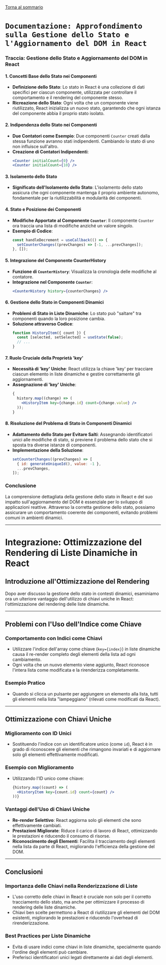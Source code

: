 [Torna al sommario](../../Summary.md)

# `Documentazione: Approfondimento sulla Gestione dello Stato e l'Aggiornamento del DOM in React`

### Traccia: Gestione dello Stato e Aggiornamento del DOM in React

#### 1. Concetti Base dello Stato nei Componenti

- **Definizione dello Stato**: Lo stato in React è una collezione di dati specifici per ciascun componente, utilizzata per controllare il comportamento e il rendering del componente stesso.
- **Ricreazione dello Stato**: Ogni volta che un componente viene riutilizzato, React inizializza un nuovo stato, garantendo che ogni istanza del componente abbia il proprio stato isolato.

#### 2. Indipendenza dello Stato nei Componenti

- **Due Contatori come Esempio**: Due componenti `Counter` creati dalla stessa funzione avranno stati indipendenti. Cambiando lo stato di uno non influisce sull'altro.
- **Creazione di Contatori Indipendenti**:
  ```jsx
  <Counter initialCount={0} />
  <Counter initialCount={10} />
  ```

#### 3. Isolamento dello Stato

- **Significato dell'Isolamento dello Stato**: L'isolamento dello stato assicura che ogni componente mantenga il proprio ambiente autonomo, fondamentale per la riutilizzabilità e modularità dei componenti.

#### 4. Stato e Posizione dei Componenti

- **Modifiche Apportate al Componente `Counter`**: Il componente `Counter` ora traccia una lista di modifiche anziché un valore singolo.
- **Esempio di Codice**:
  ```jsx
  const handleDecrement = useCallback(() => {
    setCounterChanges((prevChanges) => [-1, ...prevChanges]);
  }, []);
  ```

#### 5. Integrazione del Componente CounterHistory

- **Funzione di `CounterHistory`**: Visualizza la cronologia delle modifiche al contatore.
- **Integrazione nel Componente `Counter`**:
  ```jsx
  <CounterHistory history={counterChanges} />
  ```

#### 6. Gestione dello Stato in Componenti Dinamici

- **Problemi di Stato in Liste Dinamiche**: Lo stato può "saltare" tra componenti quando la loro posizione cambia.
- **Soluzione attraverso Codice**:
  ```jsx
  function HistoryItem({ count }) {
    const [selected, setSelected] = useState(false);
    // ...
  }
  ```

#### 7. Ruolo Cruciale della Proprietà 'key'

- **Necessità di 'key' Uniche**: React utilizza la chiave 'key' per tracciare ciascun elemento in liste dinamiche e gestire correttamente gli aggiornamenti.
- **Assegnazione di 'key' Uniche**:
  ```jsx
  {
    history.map((change) => (
      <HistoryItem key={change.id} count={change.value} />
    ));
  }
  ```

#### 8. Risoluzione del Problema di Stato in Componenti Dinamici

- **Adattamento dello Stato per Evitare Salti**: Assegnando identificatori unici alle modifiche di stato, si previene il problema dello stato che si sposta tra diverse istanze di componenti.
- **Implementazione della Soluzione**:
  ```jsx
  setCounterChanges((prevChanges) => [
    { id: generateUniqueId(), value: -1 },
    ...prevChanges,
  ]);
  ```

### Conclusione

La comprensione dettagliata della gestione dello stato in React e del suo impatto sull'aggiornamento del DOM è essenziale per lo sviluppo di applicazioni reattive. Attraverso la corretta gestione dello stato, possiamo assicurare un comportamento coerente dei componenti, evitando problemi comuni in ambienti dinamici.

---

# Integrazione: Ottimizzazione del Rendering di Liste Dinamiche in React

## Introduzione all'Ottimizzazione del Rendering

Dopo aver discusso la gestione dello stato in contesti dinamici, esaminiamo ora un ulteriore vantaggio dell'utilizzo di chiavi uniche in React: l'ottimizzazione del rendering delle liste dinamiche.

---

## Problemi con l'Uso dell'Indice come Chiave

### Comportamento con Indici come Chiavi
- Utilizzare l'indice dell'array come chiave (`key={index}`) in liste dinamiche causa il re-render completo degli elementi della lista ad ogni cambiamento.
- Ogni volta che un nuovo elemento viene aggiunto, React riconosce l'intera lista come modificata e la rirenderizza completamente.

### Esempio Pratico
- Quando si clicca un pulsante per aggiungere un elemento alla lista, tutti gli elementi nella lista "lampeggiano" (rilevati come modificati da React).

---

## Ottimizzazione con Chiavi Uniche

### Miglioramento con ID Unici
- Sostituendo l'indice con un identificatore unico (come `id`), React è in grado di riconoscere gli elementi che rimangono invariati e di aggiornare solo gli elementi effettivamente modificati.

### Esempio con Miglioramento
- Utilizzando l'ID unico come chiave:

  ```jsx
  {history.map((count) => (
    <HistoryItem key={count.id} count={count} />
  ))}
  ```

### Vantaggi dell'Uso di Chiavi Uniche
- **Re-render Selettivo**: React aggiorna solo gli elementi che sono effettivamente cambiati.
- **Prestazioni Migliorate**: Riduce il carico di lavoro di React, ottimizzando le prestazioni e riducendo il consumo di risorse.
- **Riconoscimento degli Elementi**: Facilita il tracciamento degli elementi nella lista da parte di React, migliorando l'efficienza della gestione del DOM.

---

## Conclusioni

### Importanza delle Chiavi nella Renderizzazione di Liste
- L'uso corretto delle chiavi in React è cruciale non solo per il corretto tracciamento dello stato, ma anche per ottimizzare il processo di rendering delle liste dinamiche.
- Chiavi ben scelte permettono a React di riutilizzare gli elementi del DOM esistenti, migliorando le prestazioni e riducendo l'overhead di rirenderizzazione.

### Best Practices per Liste Dinamiche
- Evita di usare indici come chiavi in liste dinamiche, specialmente quando l'ordine degli elementi può cambiare.
- Preferisci identificatori unici legati direttamente ai dati degli elementi.
